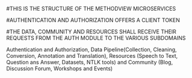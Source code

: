 #THIS IS THE STRUCTURE OF THE METHODVIEW MICROSERVICES

#AUTHENTICATION AND AUTHORIZATION OFFERS A CLIENT TOKEN

#THE DATA, COMMUNITY AND RESOURCES SHALL RECEIVE THEIR REQUESTS FROM THE AUTH MODULE TO THE VARIOUS SUBDOMAINS


Authentication and Authorization, Data Pipeline(Collection, Cleaning, Conversion, Annotation and Translation), Resources (Speech to Text, Question ans Answer,  Datasets, NTLK  tools) and Community (Blog, Discussion Forum, Workshops and Events)